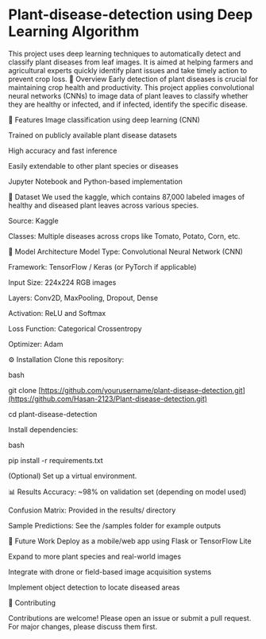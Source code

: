 # Plant-disease-detection using Deep Learning Algorithm

This project uses deep learning techniques to automatically detect and classify plant diseases from leaf images. It is aimed at helping farmers and agricultural experts quickly identify plant issues and take timely action to prevent crop loss.
🌱 Overview
Early detection of plant diseases is crucial for maintaining crop health and productivity. This project applies convolutional neural networks (CNNs) to image data of plant leaves to classify whether they are healthy or infected, and if infected, identify the specific disease.

🚀 Features
Image classification using deep learning (CNN)

Trained on publicly available plant disease datasets

High accuracy and fast inference

Easily extendable to other plant species or diseases

Jupyter Notebook and Python-based implementation

📂 Dataset
We used the kaggle, which contains 87,000 labeled images of healthy and diseased plant leaves across various species.

Source: Kaggle

Classes: Multiple diseases across crops like Tomato, Potato, Corn, etc.

🧠 Model Architecture
Model Type: Convolutional Neural Network (CNN)

Framework: TensorFlow / Keras (or PyTorch if applicable)

Input Size: 224x224 RGB images

Layers: Conv2D, MaxPooling, Dropout, Dense

Activation: ReLU and Softmax

Loss Function: Categorical Crossentropy

Optimizer: Adam

⚙️ Installation
Clone this repository:

bash

git clone [https://github.com/yourusername/plant-disease-detection.git](https://github.com/Hasan-2123/Plant-disease-detection.git)

cd plant-disease-detection

Install dependencies:

bash

pip install -r requirements.txt

(Optional) Set up a virtual environment.

📊 Results
Accuracy: ~98% on validation set (depending on model used)

Confusion Matrix: Provided in the results/ directory

Sample Predictions: See the /samples folder for example outputs

🔮 Future Work
Deploy as a mobile/web app using Flask or TensorFlow Lite

Expand to more plant species and real-world images

Integrate with drone or field-based image acquisition systems

Implement object detection to locate diseased areas

🤝 Contributing

Contributions are welcome! Please open an issue or submit a pull request. For major changes, please discuss them first.
